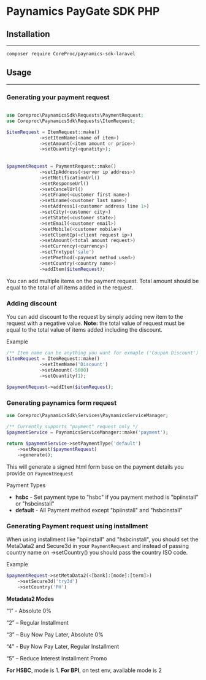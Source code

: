 # Paynamics PayGate SDK PHP

## Installation
***
`composer require CoreProc/paynamics-sdk-laravel`


## Usage
***

### Generating your payment request
``` php

use Coreproc\PaynamicsSdk\Requests\PaymentRequest;
use Coreproc\PaynamicsSdk\Requests\ItemRequest;

$itemRequest = ItemRequest::make()
            ->setItemName(<name of item>)
            ->setAmount(<item amount or price>)
            ->setQuantity(<qunatity>);
            
            
$paymentRequest = PaymentRequest::make()
            ->setIpAddress(<server ip address>)
            ->setNotificationUrl()
            ->setResponseUrl()
            ->setCancelUrl()
            ->setFname(<customer first name>)
            ->setLname(<customer last name>)
            ->setAddress1(<customer address line 1>)
            ->setCity(<customer city>)
            ->setState(<customer state>)
            ->setEmail(<customer email>)
            ->setMobile(<customer mobile>)
            ->setClientIp(<client request ip>)
            ->setAmount(<total amount request>)
            ->setCurrency(<currency>)
            ->setTrxtype('sale')
            ->setPmethod(<payment method used>)
            ->setCountry(<country name>)
            ->addItem($itemRequest);
```
You can add multiple items on the payment request. Total amount should be equal to the total of all 
items added in the request.

### Adding discount
You can add discount to the request by simply adding new item to the request with a negative value.
**Note:** the total value of request must be equal to the total value of items added including the discount.

Example
``` php 
/** Item name can be anything you want for exmaple ('Coupon Discount') or etc**/
$itemRequest = ItemRequest::make()
            ->setItemName('Discount')
            ->setAmount(-5000)
            ->setQuantity(1);
            
$paymentRequest->addItem($itemRequest);
```

### Generating paynamics form request 

``` php
use Coreproc\PaynamicsSdk\Services\PaynamicsServiceManager;

/** Currently supports "payment" request only */
$paymentService = PaynamicsServiceManager::make('payment');

return $paymentService->setPaymentType('default')
    ->setRequest($paymentRequest)
    ->generate();
```
This will generate a signed html form base on the payment details you provide on `PaymentRequest`

Payment Types
 - **hsbc** - Set payment type to "hsbc" if you payment method is "bpiinstall" or "hsbcinstall"
 - **default** - All Payment method except "bpiinstall" and "hsbcinstall"

### Generating Payment request using installment
When using installment like "bpiinstall" and "hsbcinstall", you should set the MetaData2 and Secure3d 
in your `PaymentRequest` and instead of passing country name on ->setCountry() you should pass the 
country ISO code.

Example

``` PHP 
$paymentRequest->setMetaData2(<[bank]:[mode]:[term]>)
    ->setSecure3d('try3d')
    ->setCountry('PH')
```
**Metadata2 Modes**

“1” - Absolute 0%

“2” – Regular Installment

“3” – Buy Now Pay Later, Absolute 0%

“4” - Buy Now Pay Later, Regular Installment

“5” – Reduce Interest Installment Promo

**For HSBC**, mode is 1. **For BPI**, on test env, available mode is 2
